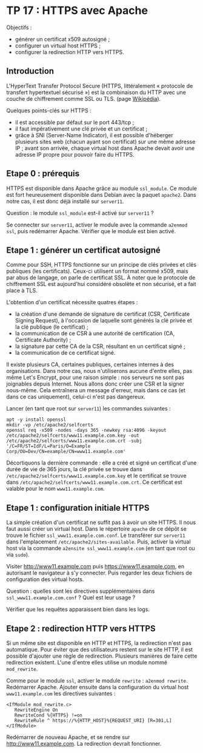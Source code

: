 # TP 17 : HTTPS avec Apache

Objectifs :

- générer un certificat x509 autosigné ;
- configurer un virtual host HTTPS ;
- configurer la redirection HTTP vers HTTPS.

## Introduction

L'HyperText Transfer Protocol Secure (HTTPS, littéralement « protocole de
transfert hypertextuel sécurisé ») est la combinaison du HTTP avec une couche
de chiffrement comme SSL ou TLS. (page [Wikipédia](https://fr.wikipedia.org/wiki/HyperText_Transfer_Protocol_Secure)).

Quelques points-clés sur HTTPS :
- il est accessible par défaut sur le port 443/tcp ;
- il faut impérativement une clé privée et un certificat ;
- grâce à SNI (Server-Name Indicator), il est possible d'héberger plusieurs
  sites web (chacun ayant son certificat) sur une même adresse IP ; avant son
  arrivée, chaque virtual host dans Apache devait avoir une adresse IP
  propre pour pouvoir faire du HTTPS.

## Etape 0 : prérequis

HTTPS est disponible dans Apache grâce au module `ssl_module`. Ce module est fort
heureusement disponible dans Debian avec la paquet `apache2`. Dans notre cas,
il est donc déjà installé sur `server11`.

Question : le module `ssl_module` est-il activé sur `server11` ?

Se connecter sur `server11`, activer le module avec la commande `a2enmod
ssl`, puis redémarrer Apache. Vérifier que le module est bien activé.

## Etape 1 : générer un certificat autosigné

Comme pour SSH, HTTPS fonctionne sur un principe de clés privées et clés
publiques (les certificats). Ceux-ci utilisent un format nommé x509, mais par
abus de langage, on parle de certificat SSL. À noter que le protocole de
chiffrement SSL est aujourd'hui considéré obsolète et non sécurisé, et a fait
place à TLS.

L'obtention d'un certificat nécessite quatres étapes :
- la création d'une demande de signature de certificat (CSR, Certificate
  Signing Request), à l'occasion de laquelle sont générés la clé privée et la
  clé publique (le certificat) ;
- la communication de ce CSR à une autorité de certification (CA, Certificate
  Authority) ;
- la signature par cette CA de la CSR, résultant en un certificat signé ;
- la communication de ce certificat signé.

Il existe plusieurs CA, certaines publiques, certaines internes à des
organisations. Dans notre cas, nous n'utiliserons aucune d'entre elles, pas
même Let's Encrypt, pour une raison simple : nos serveurs ne sont pas
joignables depuis Internet. Nous allons donc créer une CSR et la signer
nous-même. Cela entraînera un message d'erreur, mais dans ce cas (et dans ce
cas uniquement), celui-ci n'est pas dangereux.

Lancer (en tant que root sur `server11`) les commandes suivantes :

```
apt -y install openssl
mkdir -vp /etc/apache2/selfcerts
openssl req -x509 -nodes -days 365 -newkey rsa:4096 -keyout /etc/apache2/selfcerts/www11.example.com.key -out /etc/apache2/selfcerts/www11.example.com.crt -subj '/C=FR/ST=IdF/L=Paris/O=Example Corp/OU=Dev/CN=example/CN=www11.example.com'
```

Décortiquons la dernière commande : elle a créé et signé un certificat d'une
durée de vie de 365 jours, la clé privée se trouve dans
`/etc/apache2/selfcerts/www11.example.com.key` et le certificat se trouve dans
`/etc/apache2/selfcerts/www11.example.com.crt`. Ce certificat est valable pour
le nom `www11.example.com`.

## Etape 1 : configuration initiale HTTPS

La simple création d'un certificat ne suffit pas à avoir un site HTTPS. Il nous
faut aussi créer un virtual host. Dans le répertoire `apache` de ce dépôt se
trouve le fichier `ssl_www11.example.com.conf`. Le transférer sur `server11`
dans l'emplacement `/etc/apache2/sites-available`. Puis, activer la virtual
host via la commande `a2ensite ssl_www11.example.com` (en tant que root ou via
`sudo`).

Visiter http://www11.example.com puis https://www11.example.com, en autorisant
le navigateur à s'y connecter. Puis regarder les deux fichiers de configuration
des virtual hosts.

Question : quelles sont les directives supplémentaires dans
`ssl_www11.example.com.conf` ? Quel est leur usage ?

Vérifier que les requêtes apparaissent bien dans les logs.

## Etape 2 : redirection HTTP vers HTTPS

Si un même site est disponible en HTTP et HTTPS, la redirection n'est pas
automatique. Pour éviter que des utilisateurs restent sur le site HTTP, il est
possible d'ajouter une règle de redirection. Plusieurs manières de faire cette
redirection existent. L'une d'entre elles utilise un module nommé
`mod_rewrite`.

Comme pour le module `ssl`, activer le module `rewrite` : `a2enmod rewrite`.
Redémarrer Apache. Ajouter ensuite dans la configuration du virtual host
`www11.example.com` les directives suivantes :

```
<IfModule mod_rewrite.c>
   RewriteEngine On
   RewriteCond %{HTTPS} !=on
   RewriteRule ^ https://%{HTTP_HOST}%{REQUEST_URI} [R=301,L]
</IfModule>
```

Redémarrer de nouveau Apache, et se rendre sur http://www11.example.com. La
redirection devrait fonctionner.


